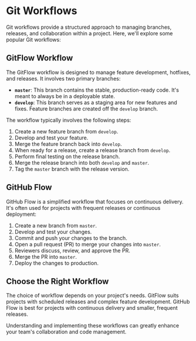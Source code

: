 # Git Workflows

Git workflows provide a structured approach to managing branches, releases, and collaboration within a project. Here, we'll explore some popular Git workflows:

## GitFlow Workflow

The GitFlow workflow is designed to manage feature development, hotfixes, and releases. It involves two primary branches:

- **`master`**: This branch contains the stable, production-ready code. It's meant to always be in a deployable state.
- **`develop`**: This branch serves as a staging area for new features and fixes. Feature branches are created off the `develop` branch.

The workflow typically involves the following steps:

1. Create a new feature branch from `develop`.
2. Develop and test your feature.
3. Merge the feature branch back into `develop`.
4. When ready for a release, create a release branch from `develop`.
5. Perform final testing on the release branch.
6. Merge the release branch into both `develop` and `master`.
7. Tag the `master` branch with the release version.

## GitHub Flow

GitHub Flow is a simplified workflow that focuses on continuous delivery. It's often used for projects with frequent releases or continuous deployment:

1. Create a new branch from `master`.
2. Develop and test your changes.
3. Commit and push your changes to the branch.
4. Open a pull request (PR) to merge your changes into `master`.
5. Reviewers discuss, review, and approve the PR.
6. Merge the PR into `master`.
7. Deploy the changes to production.

## Choose the Right Workflow

The choice of workflow depends on your project's needs. GitFlow suits projects with scheduled releases and complex feature development. GitHub Flow is best for projects with continuous delivery and smaller, frequent releases.

Understanding and implementing these workflows can greatly enhance your team's collaboration and code management.

